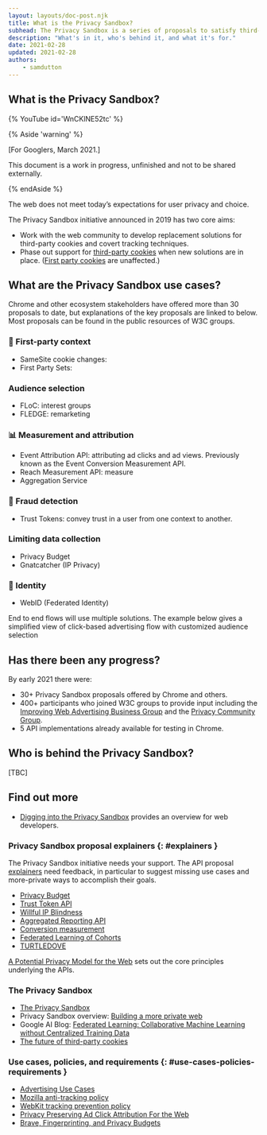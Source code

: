 ```yaml
---
layout: layouts/doc-post.njk
title: What is the Privacy Sandbox?
subhead: The Privacy Sandbox is a series of proposals to satisfy third-party use cases without third-party cookies or other tracking mechanisms.
description: "What's in it, who's behind it, and what it's for."
date: 2021-02-28
updated: 2021-02-28
authors:
	- samdutton
---
```


## What is the Privacy Sandbox?

{% YouTube
	id='WnCKlNE52tc' 
%}


{% Aside 'warning' %}

[For Googlers, March 2021.]

This document is a work in progress, unfinished and not to be shared externally.

{% endAside %}

The web does not meet today’s expectations for user privacy and choice.

The Privacy Sandbox initiative announced in 2019 has two core aims:
* Work with the web community to develop replacement solutions for third-party cookies and covert 
tracking techniques.
* Phase out support for [third-party cookies](https://web.dev/samesite-cookies-explained/) when new 
solutions are in place. ([First party cookies](https://web.dev/samesite-cookies-explained/#what-are-first-party-and-third-party-cookies) are unaffected.)


## What are the Privacy Sandbox use cases?

Chrome and other ecosystem stakeholders have offered more than 30 proposals to date, but explanations of the key proposals are linked to below. Most proposals can be found in the public resources of W3C groups.

### 🍪 First-party context
* SameSite cookie changes: 
* First Party Sets: 

### Audience selection
* FLoC: interest groups
* FLEDGE: remarketing

### 📊 Measurement and attribution
* Event Attribution API: attributing ad clicks and ad views. Previously known as the Event Conversion Measurement API.
* Reach Measurement API: measure
* Aggregation Service

### 🚨 Fraud detection
* Trust Tokens: convey trust in a user from one context to another.

### Limiting data collection
* Privacy Budget
* Gnatcatcher (IP Privacy)

### 👤 Identity
* WebID (Federated Identity)

End to end flows will use multiple solutions. The example below gives a simplified view of click-based advertising flow with customized audience selection 







## Has there been any progress?

By early 2021 there were: 
* 30+ Privacy Sandbox proposals offered by Chrome and others.
* 400+ participants who joined W3C groups to provide input including the [Improving Web Advertising Business Group](https://www.w3.org/community/web-adv/participants) and the [Privacy Community Group](https://www.w3.org/community/privacycg/participants).
* 5 API implementations already available for testing in Chrome.


## Who is behind the Privacy Sandbox?
[TBC]



## Find out more

* [Digging into the Privacy Sandbox](web.dev/digging-into-the-privacy-sandbox) provides an overview for web developers.

### Privacy Sandbox proposal explainers {: #explainers }

The Privacy Sandbox initiative needs your support. The API proposal [explainers](https://blog.chromium.org/2019/08/potential-uses-for-privacy-sandbox.html) need feedback, in particular to suggest missing use cases and more-private ways to accomplish their goals.

* [Privacy Budget](https://github.com/bslassey/privacy-budget)
* [Trust Token API](https://github.com/dvorak42/trust-token-api)
* [Willful IP Blindness](https://github.com/bslassey/ip-blindness)
* [Aggregated Reporting API](https://github.com/csharrison/aggregate-reporting-api)
* [Conversion measurement](https://github.com/csharrison/conversion-measurement-api)
* [Federated Learning of Cohorts](https://github.com/jkarlin/floc)
* [TURTLEDOVE](https://github.com/michaelkleber/turtledove)

[A Potential Privacy Model for the Web](https://github.com/michaelkleber/privacy-model) sets out the core principles underlying the APIs.


### The Privacy Sandbox

* [The Privacy Sandbox](https://www.chromium.org/Home/chromium-privacy/privacy-sandbox)
* Privacy Sandbox overview: [Building a more private web](https://www.blog.google/products/chrome/building-a-more-private-web/)
* Google AI Blog: [Federated Learning: Collaborative Machine Learning without Centralized Training Data](https://ai.googleblog.com/2017/04/federated-learning-collaborative.html)
* [The future of third-party cookies](https://blog.chromium.org/2019/10/developers-get-ready-for-new.html)

### Use cases, policies, and requirements {: #use-cases-policies-requirements }

* [Advertising Use Cases](https://github.com/w3c/web-advertising/blob/master/support_for_advertising_use_cases.md)
* [Mozilla anti-tracking policy](https://wiki.mozilla.org/Security/Anti_tracking_policy)
* [WebKit tracking prevention policy](https://webkit.org/tracking-prevention-policy/)
* [Privacy Preserving Ad Click Attribution For the Web](https://webkit.org/blog/8943/privacy-preserving-ad-click-attribution-for-the-web/)
* [Brave, Fingerprinting, and Privacy Budgets](https://brave.com/brave-fingerprinting-and-privacy-budgets/)